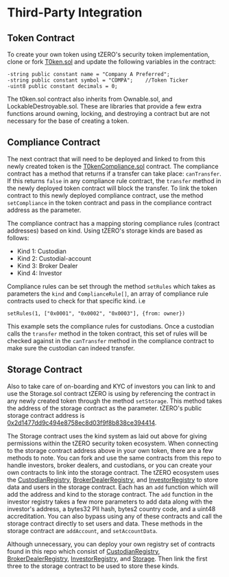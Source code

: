 # Third-Party Integration

## Token Contract
To create your own token using tZERO's security token implementation, clone or fork
[T0ken.sol](../../contracts/token/T0ken.sol) and update the following variables in the contract:
```              
-string public constant name = "Company A Preferred";
-string public constant symbol = "COMPA";    //Token Ticker
-uint8 public constant decimals = 0;
```

The t0ken.sol contract also inherits from Ownable.sol, and LockableDestroyable.sol. These are libraries that provide a
few extra functions around owning, locking, and destroying a contract but are not necessary for the base of creating a token.

## Compliance Contract
The next contract that will need to be deployed and linked to from this newly created token is the
[T0kenCompliance.sol](../../contracts/compliance/T0kenCompliance.sol) contract. The compliance contract has a method
that returns if a transfer can take place: `canTransfer`. If this returns `false` in any compliance rule contract, the
`transfer` method in the newly deployed token contract will block the transfer. To link the token contract to this newly
deployed compliance contract, use the method `setCompliance` in the token contract and pass in the compliance contract
address as the parameter.

The compliance contract has a mapping storing compliance rules (contract addresses) based on kind. Using tZERO's storage
kinds are based as follows:

 - Kind 1: Custodian
 - Kind 2: Custodial-account
 - Kind 3: Broker Dealer
 - Kind 4: Investor

Compliance rules can be set through the method `setRules` which takes as parameters the `kind` and `ComplianceRule[]`,
an array of compliance rule contracts used to check for that specific kind.
i.e

```
setRules(1, ["0x0001", "0x0002", "0x0003"], {from: owner})
```

This example sets the compliance rules for custodians. Once a custodian calls the `transfer` method in the token
contract, this set of rules will be checked against in the `canTransfer` method in the compliance contract to make sure
the custodian can indeed transfer.

## Storage Contract
Also to take care of on-boarding and KYC of investors you can link to and use the Storage.sol contract tZERO is using by
referencing the contract in any newly created token through the method `setStorage`. This method takes the address of the
storage contract as the parameter. tZERO's public storage contract address is [0x2d1477dd9c494e8758ec8d03f9f8b838ce394414][storage].

The Storage contract uses the kind system as laid out above for giving permissions within the tZERO security token
ecosystem. When connecting to the storage contract address above in your own token, there are a few methods to note.
You can fork and use the same contracts from this repo to handle investors, broker dealers, and custodians, or you can
create your own contracts to link into the storage contract. The tZERO ecosystem uses the [CustodianRegistry][custodianRegistry],
[BrokerDealerRegistry][brokerDealerRegistry], and [InvestorRegistry][investorRegistry] to store data and users in the storage
contract. Each has an `add` function which will add the address and kind to the storage contract. The `add` function in
the investor registry takes a few more parameters to add data along with the investor's address, a bytes32 PII hash,
bytes2 country code, and a uint48 accreditation. You can also bypass using any of these contracts and call the storage
contract directly to set users and data. These methods in the storage contract are `addAccount`, and `setAccountData`.


Although unnecessary, you can deploy your own registry set of contracts found in this repo which consist of
[CustodianRegistry][custodianRegistry], [BrokerDealerRegistry][brokerDealerRegistry], [InvestorRegistry][investorRegistry],
and [Storage][storage]. Then link the first three to the storage contract to be used to store these kinds.


[storage]: ../../contracts/registry/Storage.sol
[custodianRegistry]: ../../contracts/registry/custodian/CustodianRegistry.sol
[brokerDealerRegistry]: ../../contracts/registry/brokerDealer/BrokerDealerRegistry.sol
[investorRegistry]: ../../contracts/registry/investor/InvestorRegistry.sol
